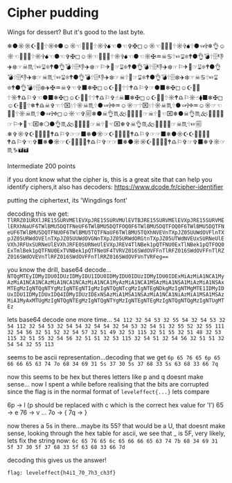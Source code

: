 # Cipher pudding 



Wings for dessert? But it's good to the last byte.

❄︎●︎☼︎☼︎☪︎📁︎📂︎🕆︎☼︎✠︎●︎☺︎☼︎☜︎📂︎🗄︎💧︎🕆︎☼︎✞︎💣︎☜︎●︎☜︎✞︎✠︎◻︎☺︎☼︎☜︎📂︎🗄︎💧︎🕆︎☼︎✞︎💣︎🕆︎●︎☜︎✞︎❄︎👌︎☺︎☼︎☜︎📂︎🗄︎💧︎🕆︎☼︎✞︎💣︎☜︎●︎☜︎✞︎✠︎◻︎☺︎☼︎☜︎📂︎🗄︎💧︎🕆︎☼︎✞︎💣︎☜︎●︎☜︎☼︎✠︎♒︎☠︎♋︎🕆︎☞︎⌛︎❄︎🕈︎●︎👌︎💣︎🕆︎🗄︎👎︎✈︎❄︎☞︎☠︎♏︎🕆︎☞︎⌛︎❄︎🕈︎●︎👌︎💣︎🕆︎🗄︎👎︎✈︎❄︎☞︎⚐︎✈︎📁︎☞︎⌛︎❄︎🕈︎●︎👌︎💣︎🕆︎🗄︎👎︎✈︎❄︎☞︎⚐︎✈︎📁︎☞︎⌛︎❄︎🕈︎●︎👌︎💣︎🕆︎🗄︎👎︎✈︎❄︎☞︎☠︎♏︎🕆︎☞︎⌛︎❄︎🕈︎●︎👌︎💣︎🕆︎🗄︎👎︎✈︎❄︎☞︎☠︎🕆︎📁︎☞︎⌛︎❄︎🕈︎●︎👌︎💣︎🕆︎🗄︎❄︎✈︎❄︎☞︎☠︎♋︎🕆︎☞︎⌛︎❄︎🕈︎●︎👌︎💣︎🕆︎🗄︎❄︎✈︎✠︎♒︎☠︎✞︎☜︎✞︎■︎❄︎✠︎◻︎☺︎☪︎📁︎🗄︎🕆︎🕆︎🕈︎♎︎⚐︎✞︎☞︎●︎■︎❄︎✠︎◻︎☺︎☪︎📁︎🗄︎🕆︎☼︎🕈︎♎︎⚐︎✞︎☜︎●︎■︎❄︎✠︎◻︎☺︎☪︎📁︎🗄︎🕆︎🕆︎🕈︎♎︎⚐︎✞︎☝︎☠︎■︎❄︎✠︎◻︎☺︎☪︎📁︎🗄︎🕆︎☼︎🕈︎♎︎⚐︎☼︎☝︎⧫︎■︎❄︎✠︎◻︎☺︎☪︎📁︎🗄︎🕆︎❄︎🕈︎♎︎☠︎✞︎☜︎🕆︎⌧︎💧︎🕆︎☼︎☠︎♏︎🕆︎●︎☜︎✞︎✠︎♒︎☺︎☼︎☞︎🕆︎⌧︎💧︎🕆︎☼︎☠︎♏︎🕆︎●︎☜︎✞︎✠︎♒︎☺︎☼︎☞︎☜︎📁︎💧︎🕆︎☼︎☠︎♏︎🕆︎●︎☜︎✞︎✠︎◻︎☺︎☼︎☜︎✞︎🗐︎❄︎●︎☠︎👌︎♏︎🙵📂︎◻︎✈︎❄︎☞︎☠︎🕆︎📁︎☜︎⌧︎❄︎●︎☠︎👌︎♏︎🙵📂︎◻︎✈︎❄︎☞︎⚐︎✈︎📁︎☜︎⌧︎❄︎❍︎●︎👌︎♏︎🙵📂︎◻︎✈︎❄︎☞︎☠︎🕆︎📁︎☜︎⌧︎❄︎✞︎☠︎👌︎♏︎🙵📂︎◻︎✈︎❄︎☞︎☠︎♏︎🕆︎☞︎🗐︎❄︎✞︎☼︎✞︎☪︎📁︎📂︎⌛︎💧︎🕈︎♎︎⚐︎✞︎☞︎☞︎■︎❄︎●︎☼︎☞︎☪︎📁︎📂︎⌛︎💧︎🕈︎♎︎⚐︎✞︎☞︎☞︎■︎❄︎●︎☼︎☪︎☪︎📁︎📂︎⌛︎💧︎🕈︎♎︎⚐︎✞︎☜︎✞︎■︎❄︎●︎☼︎☞︎☪︎📁︎📂︎⌛︎💧︎🕈︎♎︎⚐︎✞︎☞︎☞︎■︎❄︎●︎☼︎☼︎☪︎📁︎📂︎⌛︎💧︎🕈︎♎︎⚐︎✞︎☞︎✞︎■︎❄︎✞︎☼︎☞︎♏︎♑︎🖬︎🖬︎

Intermediate 
200 points 

if you dont know what the cipher is, this is a great site that can help you identify ciphers,it also has decoders:
https://www.dcode.fr/cipher-identifier

putting the ciphertext, its 'Wingdings font'

decoding this we get:
`T︎l︎R︎R︎Z︎0︎1︎U︎R︎X︎l︎J︎R︎E︎1︎5︎S︎U︎R︎V︎M︎E︎l︎E︎V︎X︎p︎J︎R︎E︎1︎5︎S︎U︎R︎V︎M︎U︎l︎E︎V︎T︎B︎J︎R︎E︎1︎5︎S︎U︎R︎V︎M︎E︎l︎E︎V︎X︎p︎J︎R︎E︎1︎5︎S︎U︎R︎V︎M︎E︎l︎E︎R︎X︎h︎N︎a︎U︎F︎6︎T︎W︎l︎B︎M︎U︎5︎D︎Q︎T︎F︎N︎e︎U︎F︎6︎T︎W︎l︎B︎M︎U︎5︎D︎Q︎T︎F︎O︎Q︎0︎F︎6︎T︎W︎l︎B︎M︎U︎5︎D︎Q︎T︎F︎O︎Q︎0︎F︎6︎T︎W︎l︎B︎M︎U︎5︎D︎Q︎T︎F︎N︎e︎U︎F︎6︎T︎W︎l︎B︎M︎U︎5︎D︎Q︎T︎F︎N︎U︎0︎F︎6︎T︎W︎l︎B︎M︎U︎5︎T︎Q︎T︎F︎N︎a︎U︎F︎6︎T︎W︎l︎B︎M︎U︎5︎T︎Q︎X︎h︎N︎V︎E︎V︎n︎T︎X︎p︎J︎Z︎0︎5︎U︎U︎W︎d︎O︎V︎F︎l︎n︎T︎X︎p︎J︎Z︎0︎5︎U︎R︎W︎d︎O︎V︎E︎l︎n︎T︎X︎p︎J︎Z︎0︎5︎U︎U︎W︎d︎O︎V︎G︎N︎n︎T︎X︎p︎J︎Z︎0︎5︎U︎R︎W︎d︎O︎R︎G︎t︎n︎T︎X︎p︎J︎Z︎0︎5︎U︎T︎W︎d︎N︎V︎E︎U︎x︎S︎U︎R︎N︎e︎U︎l︎E︎V︎X︎h︎J︎R︎F︎U︎x︎S︎U︎R︎N︎e︎U︎l︎E︎V︎X︎h︎J︎R︎F︎E︎0︎S︎U︎R︎N︎e︎U︎l︎E︎V︎X︎p︎J︎R︎E︎V︎4︎T︎l︎N︎B︎e︎k1︎p︎Q︎T︎F︎N︎U︎0︎E︎x︎T︎l︎N︎B︎e︎k1︎p︎Q︎T︎F︎O︎Q︎0︎E︎x︎T︎m︎l︎B︎e︎k1︎p︎Q︎T︎F︎N︎U︎0︎E︎x︎T︎V︎N︎B︎e︎k1︎p︎Q︎T︎F︎N︎e︎U︎F︎4︎T︎V︎R︎V︎Z︎0︎1︎6︎S︎W︎d︎O︎V︎F︎F︎n︎T︎l︎R︎F︎Z︎0︎1︎6︎S︎W︎d︎O︎V︎F︎F︎n︎T︎l︎R︎Z︎Z︎0︎1︎6︎S︎W︎d︎O︎V︎E︎V︎n︎T︎l︎R︎F︎Z︎0︎1︎6︎S︎W︎d︎O︎V︎F︎F︎n︎T︎l︎R︎R︎Z︎0︎1︎6︎S︎W︎d︎O︎V︎F︎V︎n︎T︎V︎R︎F︎e︎g︎=︎=︎`

you know the drill, base64 decode...
`NTQgMTEyIDMyIDU0IDUzIDMyIDU1IDU0IDMyIDU0IDUzIDMyIDU0IDExMiAzMiA1NCA1MyAzMiA1NCA1NCAzMiA1NCA1NCAzMiA1NCA1MyAzMiA1NCA1MSAzMiA1NSA1MiAzMiA1NSAxMTEgMzIgNTQgNTYgMzIgNTEgNTIgMzIgNTQgNTcgMzIgNTEgNDkgMzIgNTMgMTE1IDMyIDUxIDU1IDMyIDUxIDQ4IDMyIDUzIDExNSAzMiA1MSA1NSAzMiA1NCA1NiAzMiA1MSA1MSAzMiA1MyAxMTUgMzIgNTQgNTEgMzIgNTQgNTYgMzIgNTEgNTEgMzIgNTQgNTQgMzIgNTUgMTEz`

lets base64 decode one more time...
`54 112 32 54 53 32 55 54 32 54 53 32 54 112 32 54 53 32 54 54 32 54 54 32 54 53 32 54 51 32 55 52 32 55 111 32 54 56 32 51 52 32 54 57 32 51 49 32 53 115 32 51 55 32 51 48 32 53 115 32 51 55 32 54 56 32 51 51 32 53 115 32 54 51 32 54 56 32 51 51 32 54 54 32 55 113`

seems to be ascii representation...decoding that we get
`6p 65 76 65 6p 65 66 66 65 63 74 7o 68 34 69 31 5s 37 30 5s 37 68 33 5s 63 68 33 66 7q`

now this seems to be hex but theres letters like p and q doesnt make sense...
now I spent a while before realising that the bits are corrupted
since the flag is in the normal format of `leveleffect{...}` lets compare

6p -> l (p should be replaced with c which is the correct hex value for 'l')
65 -> e
76 -> v
...
7o -> {
7q -> }

now theres a 5s in there...maybe its 55?
that would be a U, that doesnt make sense, looking through the hex table for ascii, we see that _ is 5F, very likely, lets fix the string now:
`6c 65 76 65 6c 65 66 66 65 63 74 7b 68 34 69 31 5f 37 30 5f 37 68 33 5f 63 68 33 66 7d`

decoding this gives us the answer!

`flag: leveleffect{h4i1_70_7h3_ch3f}`
